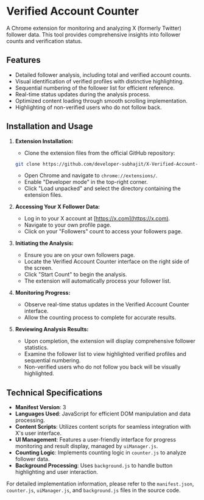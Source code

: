 # Verified Account Counter

A Chrome extension for monitoring and analyzing X (formerly Twitter) follower data. This tool provides comprehensive insights into follower counts and verification status.

## Features

- Detailed follower analysis, including total and verified account counts.
- Visual identification of verified profiles with distinctive highlighting.
- Sequential numbering of the follower list for efficient reference.
- Real-time status updates during the analysis process.
- Optimized content loading through smooth scrolling implementation.
- Highlighting of non-verified users who do not follow back.

## Installation and Usage

1. **Extension Installation:**
   - Clone the extension files from the official GitHub repository:
   ```bash
   git clone https://github.com/developer-subhajit/X-Verified-Account-Counter.git
   ```
   - Open Chrome and navigate to `chrome://extensions/`.
   - Enable "Developer mode" in the top-right corner.
   - Click "Load unpacked" and select the directory containing the extension files.

2. **Accessing Your X Follower Data:**
   - Log in to your X account at [https://x.com](https://x.com).
   - Navigate to your own profile page.
   - Click on your "Followers" count to access your followers page.

3. **Initiating the Analysis:**
   - Ensure you are on your own followers page.
   - Locate the Verified Account Counter interface on the right side of the screen.
   - Click "Start Count" to begin the analysis.
   - The extension will automatically process your follower list.

4. **Monitoring Progress:**
   - Observe real-time status updates in the Verified Account Counter interface.
   - Allow the counting process to complete for accurate results.

5. **Reviewing Analysis Results:**
   - Upon completion, the extension will display comprehensive follower statistics.
   - Examine the follower list to view highlighted verified profiles and sequential numbering.
   - Non-verified users who do not follow you back will be visually highlighted.

## Technical Specifications

- **Manifest Version**: 3
- **Languages Used**: JavaScript for efficient DOM manipulation and data processing.
- **Content Scripts**: Utilizes content scripts for seamless integration with X's user interface.
- **UI Management**: Features a user-friendly interface for progress monitoring and result display, managed by `uiManager.js`.
- **Counting Logic**: Implements counting logic in `counter.js` to analyze follower data.
- **Background Processing**: Uses `background.js` to handle button highlighting and user interaction.

For detailed implementation information, please refer to the `manifest.json`, `counter.js`, `uiManager.js`, and `background.js` files in the source code.

